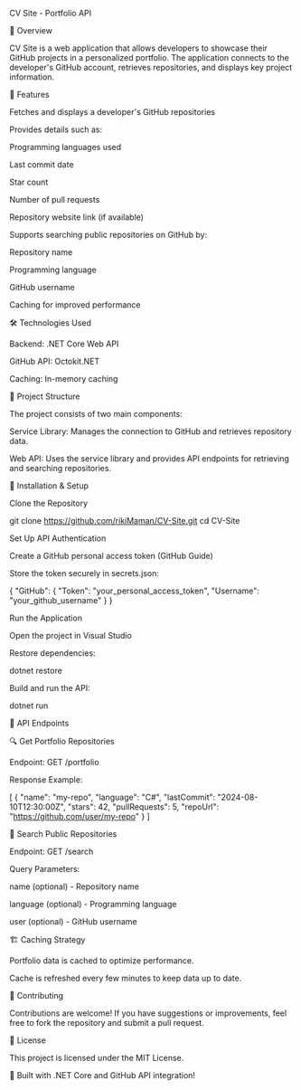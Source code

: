 CV Site - Portfolio API

📌 Overview

CV Site is a web application that allows developers to showcase their GitHub projects in a personalized portfolio. The application connects to the developer's GitHub account, retrieves repositories, and displays key project information.

🚀 Features

Fetches and displays a developer's GitHub repositories

Provides details such as:

Programming languages used

Last commit date

Star count

Number of pull requests

Repository website link (if available)

Supports searching public repositories on GitHub by:

Repository name

Programming language

GitHub username

Caching for improved performance

🛠️ Technologies Used

Backend: .NET Core Web API

GitHub API: Octokit.NET

Caching: In-memory caching

📂 Project Structure

The project consists of two main components:

Service Library: Manages the connection to GitHub and retrieves repository data.

Web API: Uses the service library and provides API endpoints for retrieving and searching repositories.

🔧 Installation & Setup

Clone the Repository

git clone https://github.com/rikiMaman/CV-Site.git
cd CV-Site

Set Up API Authentication

Create a GitHub personal access token (GitHub Guide)

Store the token securely in secrets.json:

{
  "GitHub": {
    "Token": "your_personal_access_token",
    "Username": "your_github_username"
  }
}

Run the Application

Open the project in Visual Studio

Restore dependencies:

dotnet restore

Build and run the API:

dotnet run

📡 API Endpoints

🔍 Get Portfolio Repositories

Endpoint: GET /portfolio

Response Example:

[
  {
    "name": "my-repo",
    "language": "C#",
    "lastCommit": "2024-08-10T12:30:00Z",
    "stars": 42,
    "pullRequests": 5,
    "repoUrl": "https://github.com/user/my-repo"
  }
]

🔎 Search Public Repositories

Endpoint: GET /search

Query Parameters:

name (optional) - Repository name

language (optional) - Programming language

user (optional) - GitHub username

🏗️ Caching Strategy

Portfolio data is cached to optimize performance.

Cache is refreshed every few minutes to keep data up to date.

🤝 Contributing

Contributions are welcome! If you have suggestions or improvements, feel free to fork the repository and submit a pull request.

📜 License

This project is licensed under the MIT License.

🚀 Built with .NET Core and GitHub API integration!

